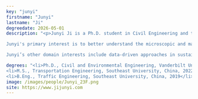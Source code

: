 ```yaml
---
key: "junyi"
firstname: "Junyi"
lastname: "Ji"
degreedate: 2026-05-01
description: "<p>Junyi Ji is a Ph.D. student in Civil Engineering and the Institute for Software Integrated Systems at Vanderbilt University. He earned his M.S. in Transportation Engineering and B.Eng. in Traffic Engineering from Southeast University, China. </p>

Junyi's primary interest is to better understand the microscopic and macroscopic traffic flow characteristics and to formulate control strategies to improve the efficiency and safety of freeway systems. He is actively involved in freeway traffic testbed development and field experiments. His current research is focusing on smoothing traffic trajectories at scale with application on the I-24 MOTION testbed.</p>

Junyi’s other domain interests include data-driven approaches in sustainable transportation (road safety, active mode traffic, and environmental impacts). He has served as a volunteer since 2017 for SustainableCity, a top-tier volunteer organization in China focused on sustainability. He also serves for MoveVU, aimed at transitioning Vanderbilt towards a future of sustainable mobility. His long-term research vision is to integrate AI and CPS technology with transportation to create a sustainable system in response to climate change. </p>" 

degrees: "<li>Ph.D., Civil and Environmental Engineering, Vanderbilt University 2026 (expected)</li>
<li>M.S., Transportation Engineering, Southeast University, China, 2022</li>
<li>B.Eng., Traffic Engineering, Southeast University, China, 2019</li>"
image: /images/people/Junyi_23F.png
site: https://www.jijunyi.com
---
```

